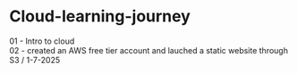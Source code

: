 ﻿# Cloud-learning-journey
01 - Intro to cloud 
<br>
02 - created an AWS free tier account and lauched a static website through S3 / 1-7-2025
<br>
